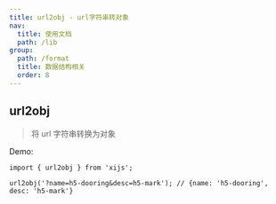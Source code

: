 ```yaml
---
title: url2obj - url字符串转对象
nav:
  title: 使用文档
  path: /lib
group:
  path: /format
  title: 数据结构相关
  order: 8
---
```


## url2obj

> 将 url 字符串转换为对象

Demo:

```tsx | pure
import { url2obj } from 'xijs';

url2obj('?name=h5-dooring&desc=h5-mark'); // {name: 'h5-dooring', desc: 'h5-mark'}
```
